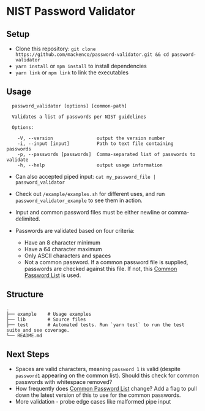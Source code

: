 # NIST Password Validator

## Setup
 * Clone this repository: `git clone https://github.com/mackenco/password-validator.git && cd password-validator`
 * `yarn install` or `npm install` to install dependencies
 * `yarn link` or `npm link` to link the executables
 
## Usage
```
  password_validator [options] [common-path]
  
  Validates a list of passwords per NIST guidelines
  
  Options:

    -V, --version                output the version number
    -i, --input [input]          Path to text file containing passwords
    -p, --passwords [passwords]  Comma-separated list of passwords to validate
    -h, --help                   output usage information
```
    
 * Can also accepted piped input: `cat my_password_file | password_validator`
 * Check out `/example/examples.sh` for different uses, and run `password_validator_example` to see them in action. 
 * Input and common password files must be either newline or comma-delimited. 
 * Passwords are validated based on four criteria:
 
    * Have an 8 character minimum
    * Have a 64 character maximum
    * Only ASCII characters and spaces
    * Not a common password. If a common password file is supplied, passwords are checked against this file. If not, this [Common Password List](https://github.com/danielmiessler/SecLists/raw/master/Passwords/Common-Credentials/10-million-password-list-top-1000000.txt) is used.

## Structure
    .
    ├── example    # Usage examples
    ├── lib        # Source files
    ├── test       # Automated tests. Run `yarn test` to run the test suite and see coverage.
    └── README.md

## Next Steps
 * Spaces are valid characters, meaning `password 1` is valid (despite `password1` appearing on the common list). Should this check for common passwords with whitespace removed? 
 * How frequently does [Common Password List](https://github.com/danielmiessler/SecLists/raw/master/Passwords/Common-Credentials/10-million-password-list-top-1000000.txt) change? Add a flag to pull down the latest version of this to use for the common passwords.
 * More validation - probe edge cases like malformed pipe input 
